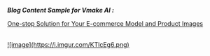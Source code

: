 **_Blog Content Sample for Vmake AI :_**
<br />

<a href="https://sweetrain05.github.io/blog-content-sample/vmakeai_blog_sample.html" target="_blank">One-stop Solution for Your E-commerce Model and Product Images</a>

<br />
<a href="https://sweetrain05.github.io/blog-content-sample/vmakeai_blog_sample.html" target="_blank">
![image](https://i.imgur.com/KTlcEg6.png)
</a>
<br>
